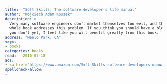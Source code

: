 ```yaml
---
title:  "Soft Skills: The software developer's life manual"
author: "Wojciech Adam Koszek"
description: >
  Very many software engineers don't market themselves too well, and the
  whole book addresses this problem. If you think you should have a blog but
  you don't yet, I feel like you will benefit greatly from this book.
address: "Menlo Park, CA"
tags:
- books
categories: books
read:	2016-07-18
ads:
- <a href="https://www.amazon.com/Soft-Skills-software-developers-manual/dp/1617292397/ref=as_li_ss_il?ie=UTF8&qid=1469775259&sr=8-1&keywords=soft+skills&linkCode=li2&tag=wkoszek08-20&linkId=e69a29f9e55b0065d3545d1f08d5c166" target="_blank"><img border="0" src="//ws-na.amazon-adsystem.com/widgets/q?_encoding=UTF8&ASIN=1617292397&Format=_SL160_&ID=AsinImage&MarketPlace=US&ServiceVersion=20070822&WS=1&tag=wkoszek08-20" ></a><img src="https://ir-na.amazon-adsystem.com/e/ir?t=wkoszek08-20&l=li2&o=1&a=1617292397" width="1" height="1" border="0" alt="" style="border:none !important; margin:0px !important;" />
spellcheck-allow:
- 
---
```


